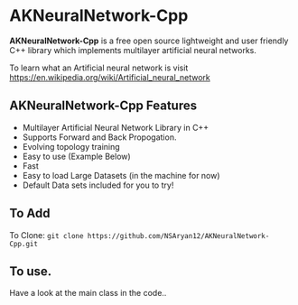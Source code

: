 # AKNeuralNetwork-Cpp
**AKNeuralNetwork-Cpp** is a free open source lightweight and user friendly C++ library which implements multilayer artificial neural networks.

To learn what an Artificial neural network is visit https://en.wikipedia.org/wiki/Artificial_neural_network

## AKNeuralNetwork-Cpp Features
* Multilayer Artificial Neural Network Library in C++
* Supports Forward and Back Propogation.
* Evolving topology training
* Easy to use (Example Below)
* Fast
* Easy to load Large Datasets (in the machine for now)
* Default Data sets included for you to try!

## To Add
To Clone: `git clone https://github.com/NSAryan12/AKNeuralNetwork-Cpp.git`

## To use.
Have a look at the main class in the code..
